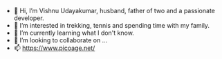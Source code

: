 - 👋 Hi, I’m Vishnu Udayakumar, husband, father of two and a passionate developer. 
- 👀 I’m interested in trekking, tennis and spending time with my family. 
- 🌱 I’m currently learning what I don't know. 
- 💞️ I’m looking to collaborate on ...
- 📫 https://www.picoage.net/

<!---
picoage/picoage is a ✨ special ✨ repository because its `README.md` (this file) appears on your GitHub profile.
You can click the Preview link to take a look at your changes.
--->
